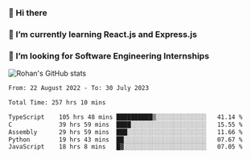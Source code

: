 ### 👋 Hi there 

<!--
**rohznmdev/rohznmdev** is a ✨ _special_ ✨ repository because its `README.md` (this file) appears on your GitHub profile.

Here are some ideas to get you started:

- 🔭 I’m currently working on ...
- 🌱 I’m currently learning Ruby and Ruby on Rails
- 👯 I’m looking to collaborate on ...
- 🤔 I’m looking for help with ...
- 💬 Ask me about ...
- 📫 How to reach me: ...
- 😄 Pronouns: ...
- ⚡ Fun fact: ...
-->
### 🌱 I’m currently learning React.js and Express.js
### 🤔 I’m looking for Software Engineering Internships
![Rohan's GitHub stats](https://github-readme-stats.vercel.app/api?username=rohznmdev&theme=dark&show_icons=true)

<!--START_SECTION:waka-->

```txt
From: 22 August 2022 - To: 30 July 2023

Total Time: 257 hrs 10 mins

TypeScript    105 hrs 48 mins ██████████▒░░░░░░░░░░░░░░   41.14 %
C             39 hrs 59 mins  ████░░░░░░░░░░░░░░░░░░░░░   15.55 %
Assembly      29 hrs 59 mins  ███░░░░░░░░░░░░░░░░░░░░░░   11.66 %
Python        19 hrs 43 mins  ██░░░░░░░░░░░░░░░░░░░░░░░   07.67 %
JavaScript    18 hrs 8 mins   █▓░░░░░░░░░░░░░░░░░░░░░░░   07.05 %
```

<!--END_SECTION:waka-->
